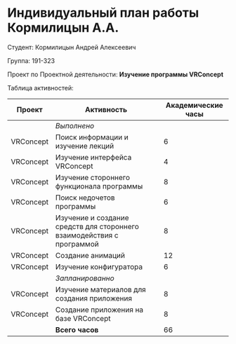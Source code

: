 #  **Индивидуальный план работы Кормилицын А.А.** 

Студент: Кормилицын Андрей Алексеевич

Группа: 191-323

Проект по Проектной деятельности: **Изучение программы VRConcept**

Таблица активностей:

| Проект       | Активность                                                                            | Академические часы |
|--------------|---------------------------------------------------------------------------------------|----|
|              | *Выполнено*                                                                           |    |
| VRConcept    | Поиск информации и изучение лекций                                                    | 6  |
| VRConcept    | Изучение интерфейса VRConcept                                                         | 4  |
| VRConcept    | Изучение стороннего функционала программы                                             | 8  |
| VRConcept    | Поиск недочетов программы                                                             | 6  |
| VRConcept    | Изучение и создание средств для стороннего взаимодействия с программой                | 8  |
| VRConcept    | Создание анимаций                                                                     | 12 |
| VRConcept    | Изучение конфигуратора                                                                | 6  |
|              | *Запланированно*                                                                      |    |
| VRConcept    | Изучение материалов для создания приложения                                           | 8  |
| VRConcept    | Создание приложения на базе VRConcept                                                 | 8  |
|              | **Всего часов**                                                                       | 66 |
